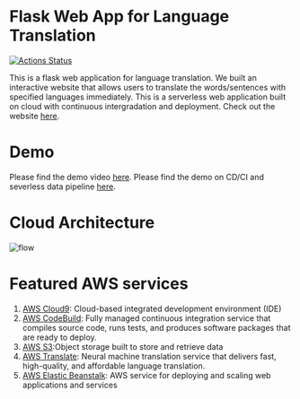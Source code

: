 # Flask Web App for Language Translation
[![Actions Status](https://codebuild.us-east-1.amazonaws.com/badges?uuid=eyJlbmNyeXB0ZWREYXRhIjoiZUx0aUVKNndVZXFkcjdLOUtiUWlqWUVSNUYyVEx6TlhEcjlVVTZlQ29jaEY3a0JwQlVVdDZGZktUMG9KMkd1VkpJNUZVRlpZUmFGcWpkc0xDblVqeDM0PSIsIml2UGFyYW1ldGVyU3BlYyI6ImxLSG5sY1dEK2p3T1FIN0MiLCJtYXRlcmlhbFNldFNlcmlhbCI6MX0%3D&branch=main)](https://github.com/JiamanBettyWu/ebflask)

This is a flask web application for language translation. We built an interactive website that allows users to translate the words/sentences with specified languages immediately. This is a serverless web application built on cloud with continuous intergradation and deployment. Check out the website [here](http://flask-env.eba-7pasacfp.us-east-1.elasticbeanstalk.com/).

# Demo
Please find the demo video [here](https://youtu.be/86fHNiLWelk).
Please find the demo on CD/CI and severless data pipeline [here](https://youtu.be/nScfzSKjXxE).

# Cloud Architecture
![flow](https://user-images.githubusercontent.com/45084684/100038332-cb783680-2dd1-11eb-9b18-d75ecfc9fb6f.png)

# Featured AWS services
1. [AWS Cloud9](https://aws.amazon.com/cloud9/): Cloud-based integrated development environment (IDE)
2. [AWS CodeBuild](https://aws.amazon.com/codebuild/): Fully managed continuous integration service that compiles source code, runs tests, and produces software packages that are ready to deploy.
3. [AWS S3](https://aws.amazon.com/s3/):Object storage built to store and retrieve data
4. [AWS Translate](https://aws.amazon.com/translate/): Neural machine translation service that delivers fast, high-quality, and affordable language translation.
5. [AWS Elastic Beanstalk](https://aws.amazon.com/elasticbeanstalk/): AWS service for deploying and scaling web applications and services
